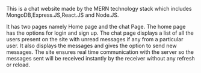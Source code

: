 

This is a chat website made by the MERN technology stack which includes MongoDB,Express.JS,React.JS and Node.JS.

It has two pages namely Home page and the chat Page.
The home page has the options for login and sign up.
The chat page displays a list of all the users present on the site with unread messages if any from a particular user. It also displays the messages and gives the option to send new messages.
The site ensures real time communication with the server so the messages sent will be received instantly by the receiver without any refresh or reload. 
